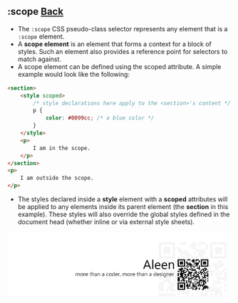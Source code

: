 ## :scope [**Back**](./../pseudoClass.md)

- The `:scope` CSS pseudo-class selector represents any element that is a `:scope` element.
- A **scope element** is an element that forms a context for a block of styles. Such an element also provides a reference point for selectors to match against.
- A scope element can be defined using the scoped attribute. A simple example would look like the following:

```html
<section>
    <style scoped>
        /* style declarations here apply to the <section>'s content */
        p {
            color: #0099cc; /* a blue color */
        }
    </style>
    <p>
        I am in the scope.
    </p>
</section>
<p>
    I am outside the scope.
</p>
```
- The styles declared inside a **style** element with a **scoped** attributes will be applied to any elements inside its parent element (the **section** in this example). These styles will also override the global styles defined in the document head (whether inline or via external style sheets).

<a href="http://aleen42.github.io/" target="_blank" ><img src="./../../../pic/tail.gif"></a>